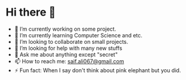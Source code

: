 <h1>Hi there 👋</h1>


- 🔭 I’m currently working on some project.
- 🌱 I’m currently learning Computer Science and etc.
- 👯 I’m looking to collaborate on small projects.
- 🤔 I’m looking for help with many new stuffs
- 💬 Ask me about anything except "secret"
- 📫 How to reach me: saif.ali067@gmail.com
- ⚡ Fun fact: When I say don't think about pink elephant but you did.


